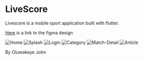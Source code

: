 # LiveScore

Livescore is a mobile sport application built with flutter.

[Here](<https://www.figma.com/file/SquZv6JeSZvlO0xd3Su9zR/Live-Score-UI-KIT-(FREEBIES)-⚽%EF%B8%8F-(Community)?node-id=0%3A1>) is a link to the figma design

![Home](./docs/home.png)
![Splash](./docs/splash.png)
![Login](./docs/login.png)
![Category](./docs/category.png)
![Match-Detail](./docs/match-detail.png)
![Article](./docs/article.png)

By Oluwakeye John
